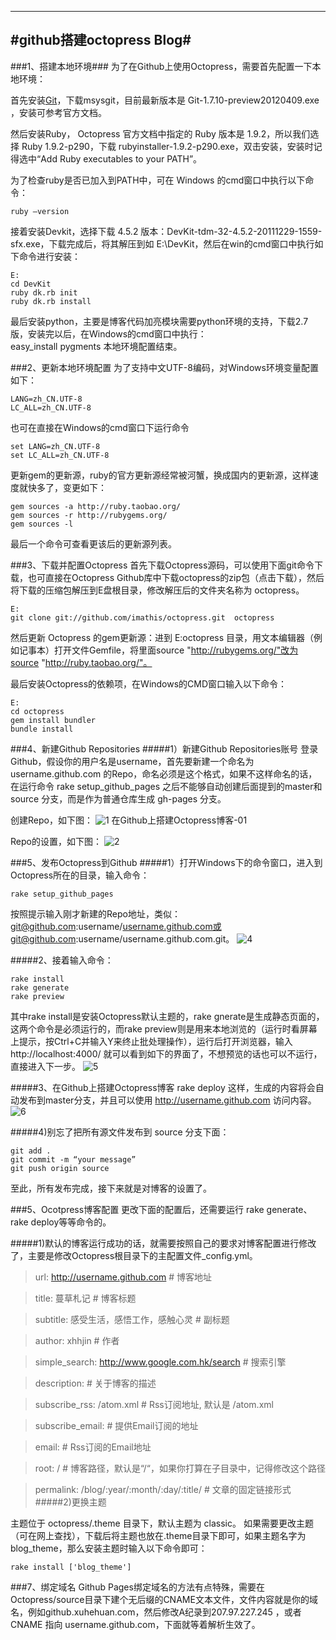 ﻿------------------------------
#github搭建octopress Blog#
------------------------------
###1、搭建本地环境###
为了在Github上使用Octopress，需要首先配置一下本地环境：

首先安装[Git](https://github.com/)，下载msysgit，目前最新版本是 Git-1.7.10-preview20120409.exe ，安装可参考官方文档。

然后安装Ruby， Octopress 官方文档中指定的 Ruby 版本是 1.9.2，所以我们选择 Ruby 1.9.2-p290，下载 rubyinstaller-1.9.2-p290.exe，双击安装，安装时记得选中“Add Ruby executables to your PATH”。

为了检查ruby是否已加入到PATH中，可在 Windows 的cmd窗口中执行以下命令：

    ruby –version
接着安装Devkit，选择下载 4.5.2 版本：DevKit-tdm-32-4.5.2-20111229-1559-sfx.exe，下载完成后，将其解压到如 E:\DevKit，然后在win的cmd窗口中执行如下命令进行安装：

    E:
    cd DevKit
    ruby dk.rb init
    ruby dk.rb install
最后安装python，主要是博客代码加亮模块需要python环境的支持，下载2.7版，安装完以后，在Windows的cmd窗口中执行：   
easy_install pygments
本地环境配置结束。

###2、更新本地环境配置
为了支持中文UTF-8编码，对Windows环境变量配置如下：

    LANG=zh_CN.UTF-8
    LC_ALL=zh_CN.UTF-8
也可在直接在Windows的cmd窗口下运行命令

    set LANG=zh_CN.UTF-8
    set LC_ALL=zh_CN.UTF-8
更新gem的更新源，ruby的官方更新源经常被河蟹，换成国内的更新源，这样速度就快多了，变更如下：

    gem sources -a http://ruby.taobao.org/
    gem sources -r http://rubygems.org/
    gem sources -l
最后一个命令可查看更该后的更新源列表。

###3、下载并配置Octopress
首先下载Octopress源码，可以使用下面git命令下载，也可直接在Octopress Github库中下载octopress的zip包（点击下载），然后将下载的压缩包解压到E盘根目录，修改解压后的文件夹名称为 octopress。

    E:
    git clone git://github.com/imathis/octopress.git  octopress
然后更新 Octopress 的gem更新源：进到 E:octopress 目录，用文本编辑器（例如记事本）打开文件Gemfile，将里面source "http://rubygems.org/"改为source "http://ruby.taobao.org/"。

最后安装Octopress的依赖项，在Windows的CMD窗口输入以下命令：

    E:
    cd octopress
    gem install bundler
    bundle install
###4、新建Github Repositories
#####1）新建Github Repositories账号
登录Github，假设你的用户名是username，首先要新建一个命名为 username.github.com 的Repo，命名必须是这个格式，如果不这样命名的话，在运行命令 rake setup_github_pages  之后不能够自动创建后面提到的master和source 分支，而是作为普通仓库生成 gh-pages 分支。

创建Repo，如下图：
![1](http://xuhehuan.com/wp-content/uploads/2012/08/07D75867C7A2435D6F64BA67FC980F62_616_155.jpeg)
在Github上搭建Octopress博客-01

Repo的设置，如下图：
![2](http://xuhehuan.com/wp-content/uploads/2012/08/BEA30C102E82E3CFDD81FC9C2ECAD685_844_554.jpeg)

###5、发布Octopress到Github
#####1）打开Windows下的命令窗口，进入到Octopress所在的目录，输入命令：

    rake setup_github_pages
按照提示输入刚才新建的Repo地址，类似：git@github.com:username/username.github.com或git@github.com:username/username.github.com.git。
![4](http://xuhehuan.com/wp-content/uploads/2012/08/4AE9EC3E86C5F7345502F3DE34FD2995_673_436.jpeg)

#####2、接着输入命令：

    rake install
    rake generate
    rake preview
其中rake install是安装Octopress默认主题的，rake gnerate是生成静态页面的，这两个命令是必须运行的，而rake preview则是用来本地浏览的（运行时看屏幕上提示，按Ctrl+C并输入Y来终止批处理操作），运行后打开浏览器，输入 http://localhost:4000/ 就可以看到如下的界面了，不想预览的话也可以不运行，直接进入下一步。
![5](http://xuhehuan.com/wp-content/uploads/2012/08/1776232DF0DB15B299CE6ED32E52AA97_673_436.jpeg)


#####3、在Github上搭建Octopress博客
    rake deploy
这样，生成的内容将会自动发布到master分支，并且可以使用 http://username.github.com 访问内容。
![6](http://xuhehuan.com/wp-content/uploads/2012/08/CA535E9CF7D76A628C58F8EC287C225E_762_352.jpeg)

#####4)别忘了把所有源文件发布到 source 分支下面：

    git add .
    git commit -m “your message”
    git push origin source
至此，所有发布完成，接下来就是对博客的设置了。

###5、Ocotpress博客配置
更改下面的配置后，还需要运行 rake generate、rake deploy等等命令的。

#####1)默认的博客运行成功的话，就需要按照自己的要求对博客配置进行修改了，主要是修改Octopress根目录下的主配置文件_config.yml。

>url:  http://username.github.com                 # 博客地址

>title:  蔓草札记                                 # 博客标题

>subtitle:  感受生活，感悟工作，感触心灵          # 副标题

>author:  xhhjin                                  # 作者

>simple_search:  http://www.google.com.hk/search  # 搜索引擎

>description:                                     # 关于博客的描述

>subscribe_rss:  /atom.xml                        # Rss订阅地址, 默认是  /atom.xml

>subscribe_email:                                 # 提供Email订阅的地址

>email:                                           # Rss订阅的Email地址

>root:  /                                         # 博客路径，默认是“/“，如果你打算在子目录中，记得修改这个路径

>permalink: /blog/:year/:month/:day/:title/       # 文章的固定链接形式
#####2)更换主题

主题位于 octopress/.theme 目录下，默认主题为 classic。 
如果需要更改主题（可在网上查找），下载后将主题也放在.theme目录下即可，如果主题名字为blog_theme，那么安装主题时输入以下命令即可：

    rake install ['blog_theme']
###7、绑定域名
Github Pages绑定域名的方法有点特殊，需要在Octopress/source目录下建个无后缀的CNAME文本文件，文件内容就是你的域名，例如github.xuhehuan.com，然后修改A纪录到207.97.227.245 ，或者 CNAME 指向 username.github.com，下面就等着解析生效了。
